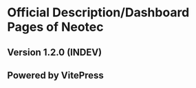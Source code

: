 
# Official Description/Dashboard Pages of Neotec

## Version 1.2.0 (INDEV)

## Powered by VitePress
